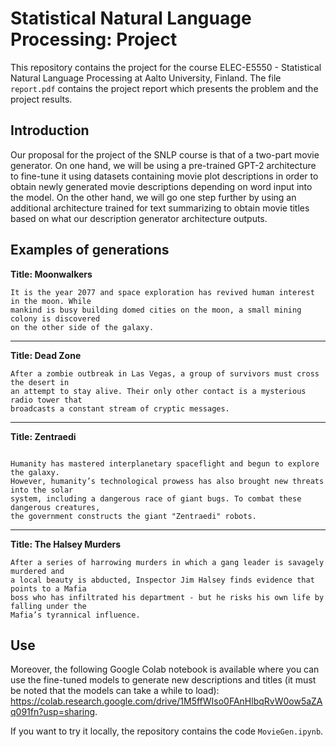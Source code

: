 # Statistical Natural Language Processing: Project
This repository contains the project for the course ELEC-E5550 - Statistical Natural Language Processing at Aalto University, Finland.
The file `report.pdf` contains the project report which presents the problem and the project results.

## Introduction

Our proposal for the project of the SNLP course is that of a two-part movie generator. On one
hand, we will be using a pre-trained GPT-2 architecture to fine-tune it using datasets containing movie
plot descriptions in order to obtain newly generated movie descriptions depending on word input into
the model. On the other hand, we will go one step further by using an additional architecture trained
for text summarizing to obtain movie titles based on what our description generator architecture
outputs.


## Examples of generations

**Title: Moonwalkers**

```
It is the year 2077 and space exploration has revived human interest in the moon. While
mankind is busy building domed cities on the moon, a small mining colony is discovered
on the other side of the galaxy.
```

---

**Title: Dead Zone**
```
After a zombie outbreak in Las Vegas, a group of survivors must cross the desert in
an attempt to stay alive. Their only other contact is a mysterious radio tower that
broadcasts a constant stream of cryptic messages.
```

---
**Title: Zentraedi**
```

Humanity has mastered interplanetary spaceflight and begun to explore the galaxy.
However, humanity’s technological prowess has also brought new threats into the solar
system, including a dangerous race of giant bugs. To combat these dangerous creatures,
the government constructs the giant "Zentraedi" robots.
```
---
**Title: The Halsey Murders**
```
After a series of harrowing murders in which a gang leader is savagely murdered and
a local beauty is abducted, Inspector Jim Halsey finds evidence that points to a Mafia
boss who has infiltrated his department - but he risks his own life by falling under the
Mafia’s tyrannical influence.
```



## Use
Moreover, the following Google Colab notebook is available where you can use the fine-tuned models
to generate new descriptions and titles (it must be noted that the models can take a while to load):
https://colab.research.google.com/drive/1M5ffWIso0FAnHlbqRvW0ow5aZAq091fn?usp=sharing.

If you want to try it locally, the repository contains the code `MovieGen.ipynb`.
